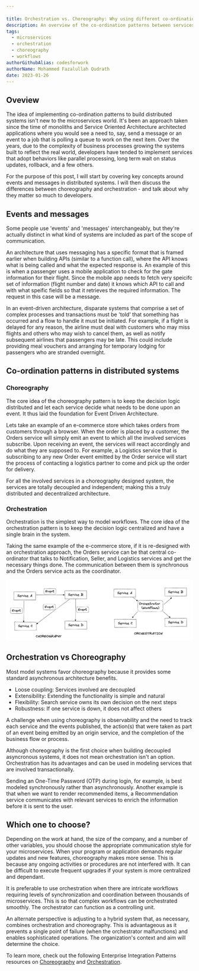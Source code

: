 ```yaml
---

title: Orchestration vs. Choreography: Why using different co-ordination patterns matters to developers
description: An overview of the co-ordination patterns between services with choreography and orchestration in a distributed services architecture.
tags:
  - microservices
  - orchestration
  - choreography
  - workflows
authorGithubAlias: codesforwork
authorName: Mohammed Fazalullah Qudrath
date: 2023-01-26
---
```


## Oveview

The idea of implementing co-ordination patterns to build distributed systems isn't new to the microservices world. It's been an approach taken since the time of monoliths and Service Oriented Architecture architected applications where you would see a need to, say, send a message or an event to a job that is polling a queue to work on the next item. Over the years, due to the complexity of business processes growing the systems built to reflect the real world, developers have tended to implement services that adopt behaviors like parallel processing, long term wait on status updates, rollback, and a few others.

For the purpose of this post, I will start by covering key concepts around events and messages in distributed systems. I will then discuss the differences between choreography and orchestration - and talk about why they matter so much to developers.

## Events and messages

Some people use 'events' and 'messages' interchangeably, but they're actually distinct in what kind of systems are included as part of the scope of communication. 

An architecture that uses messaging has a specific format that is framed earlier when building APIs (similar to a function call), where the API knows what is being called and what the expected response is. An example of this is when a passenger uses a mobile application to check for the gate information for their flight. Since the mobile app needs to fetch very speicifc set of information (flight number and date) it knows which API to call and with what speific fields so that it retrieves the required information. The request in this case will be a message.

In an event-driven architecture, disparate systems that comprise a set of complex processes and transactions must be 'told' that something has occurred and a flow to handle it must be initiated. For example, if a flight is delayed for any reason, the airline must deal with customers who may miss flights and others who may wish to cancel them, as well as notify subsequent airlines that passengers may be late. This could include providing meal vouchers and arranging for temporary lodging for passengers who are stranded overnight.

## Co-ordination patterns in distributed systems

### Choreography
The core idea of the choreography pattern is to keep the decision logic distributed and let each service decide what needs to be done upon an event. It thus laid the foundation for Event Driven Architecture.

Lets take an example of an e-commerce store which takes orders from customers through a browser. When the order is placed by a customer, the Orders service will simply emit an event to which all the involved services subscribe. Upon receiving an event, the services will react accordingly and do what they are supposed to. For example, a Logistics service that is subscribing to any new Order event emitted by the Order service will start the process of contacting a logistics partner to come and pick up the order for delivery.

For all the involved services in a choreography designed system, the services are totally decoupled and independent; making this a truly distributed and decentralized architecture.


### Orchestration
Orchestration is the simplest way to model workflows. The core idea of the orchestration pattern is to keep the decision logic centralized and have a single brain in the system.

Taking the same example of the e-commerce store, if it is re-designed with an orchestration approach, the Orders service can be that central co-ordinator that talks to Notification, Seller, and Logistics services and get the necessary things done. The communication between them is synchronous and the Orders service acts as the coordinator.

![A chart comparing service choreography and orchestration](images/choreography-orchestration-comparison.png)

## Orchestration vs Choreography

Most model systems favor choreography because it provides some standard asynchronous architecture benefits.

- Loose coupling: Services involved are decoupled
- Extensibility: Extending the functionality is simple and natural
- Flexibility: Search service owns its own decision on the next steps
- Robustness: If one service is down, it does not affect others

A challenge when using choreography is observability and the need to track each service and the events published, the action(s) that were taken as part of an event being emitted by an origin service, and the completion of the business flow or process.

Although choreography is the first choice when building decoupled asyncronous systems, it does not mean orchestration isn't an option. Orchestration has its advantages and can be used in modeling services that are involved transactionally.

Sending an One-Time Password (OTP) during login, for example, is best modeled synchronously rather than asynchronously. Another example is that when we want to render recommended items, a Recommendation service communicates with relevant services to enrich the information before it is sent to the user.

## Which one to choose?

Depending on the work at hand, the size of the company, and a number of other variables, you should choose the appropriate communication style for your microservices. When your program or application demands regular updates and new features, choreography makes more sense. This is because any ongoing activities or procedures are not interfered with. It can be difficult to execute frequent upgrades if your system is more centralized and dependant.

It is preferable to use orchestration when there are intricate workflows requiring levels of synchronization and coordination between thousands of microservices. This is so that complex workflows can be orchestrated smoothly. The orchestrator can function as a controlling unit.

An alternate perspective is adjusting to a hybrid system that, as necessary, combines orchestration and choreography. This is advantageous as it prevents a single point of failure (when the orchestrator malfunctions) and enables sophisticated operations. The organization's context and aim will determine the choice. 

To learn more, check out the following Enterprise Integration Patterns resources on [Choreography](https://www.enterpriseintegrationpatterns.com/patterns/conversation/Choreography.html) and [Orchestration](https://www.enterpriseintegrationpatterns.com/patterns/conversation/Orchestration.html).

